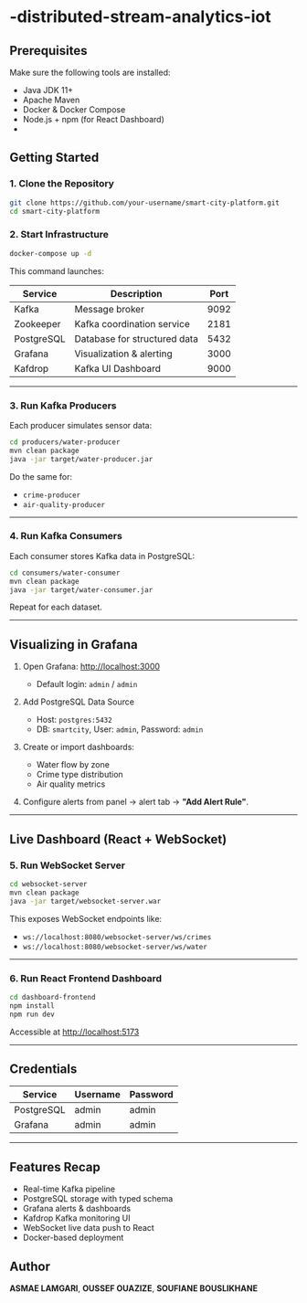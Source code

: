 # -distributed-stream-analytics-iot
##  Prerequisites

Make sure the following tools are installed:

* Java JDK 11+
*  Apache Maven
*  Docker & Docker Compose
*  Node.js + npm (for React Dashboard)
*  
##  Getting Started

### 1. Clone the Repository

```bash
git clone https://github.com/your-username/smart-city-platform.git
cd smart-city-platform
```

### 2. Start Infrastructure

```bash
docker-compose up -d
```

This command launches:

| Service    | Description                  | Port |
| ---------- | ---------------------------- | ---- |
| Kafka      | Message broker               | 9092 |
| Zookeeper  | Kafka coordination service   | 2181 |
| PostgreSQL | Database for structured data | 5432 |
| Grafana    | Visualization & alerting     | 3000 |
| Kafdrop    | Kafka UI Dashboard           | 9000 |

---

### 3. Run Kafka Producers

Each producer simulates sensor data:

```bash
cd producers/water-producer
mvn clean package
java -jar target/water-producer.jar
```

Do the same for:

* `crime-producer`
* `air-quality-producer`

---

### 4. Run Kafka Consumers

Each consumer stores Kafka data in PostgreSQL:

```bash
cd consumers/water-consumer
mvn clean package
java -jar target/water-consumer.jar
```

Repeat for each dataset.

---

##  Visualizing in Grafana

1. Open Grafana: [http://localhost:3000](http://localhost:3000)

   * Default login: `admin` / `admin`

2. Add PostgreSQL Data Source

   * Host: `postgres:5432`
   * DB: `smartcity`, User: `admin`, Password: `admin`

3. Create or import dashboards:

   * Water flow by zone
   * Crime type distribution
   * Air quality metrics

4. Configure alerts from panel → alert tab → **"Add Alert Rule"**.

---

##  Live Dashboard (React + WebSocket)

### 5. Run WebSocket Server

```bash
cd websocket-server
mvn clean package
java -jar target/websocket-server.war
```

This exposes WebSocket endpoints like:

* `ws://localhost:8080/websocket-server/ws/crimes`
* `ws://localhost:8080/websocket-server/ws/water`

---

### 6. Run React Frontend Dashboard

```bash
cd dashboard-frontend
npm install
npm run dev
```

Accessible at [http://localhost:5173](http://localhost:5173)

---

##  Credentials

| Service    | Username | Password |
| ---------- | -------- | -------- |
| PostgreSQL | admin    | admin    |
| Grafana    | admin    | admin    |

---

##  Features Recap

*  Real-time Kafka pipeline
*  PostgreSQL storage with typed schema
*  Grafana alerts & dashboards
*  Kafdrop Kafka monitoring UI
*  WebSocket live data push to React
*  Docker-based deployment

## Author

**ASMAE LAMGARI**, **OUSSEF OUAZIZE**, **SOUFIANE BOUSLIKHANE**
